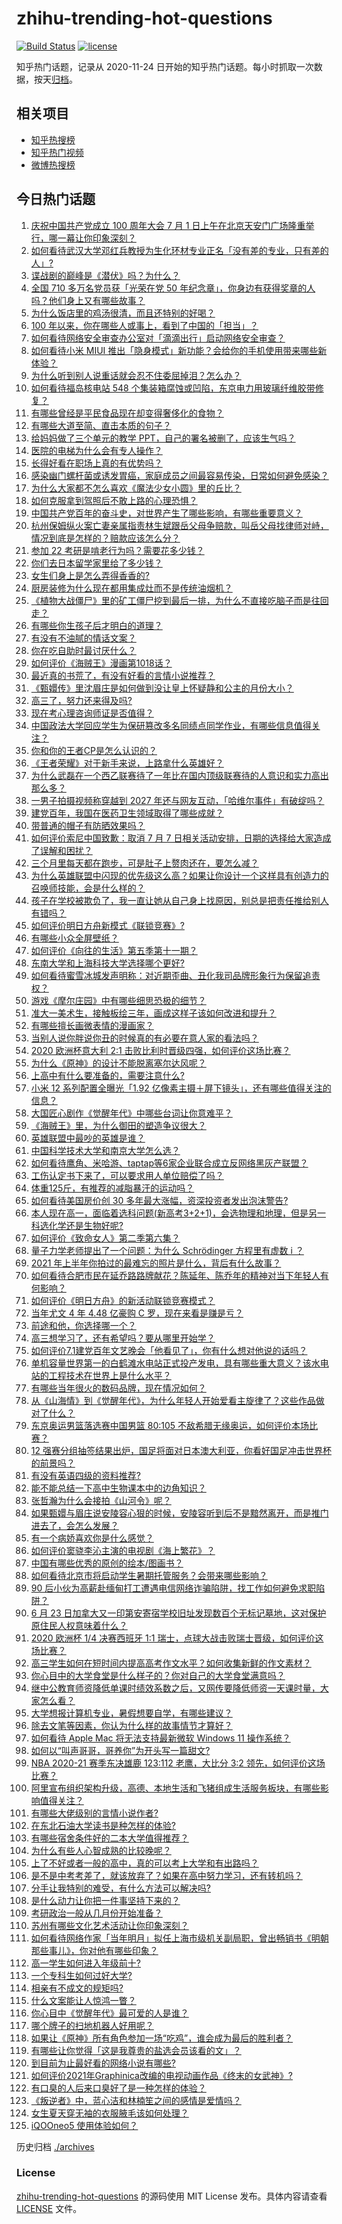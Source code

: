 # zhihu-trending-hot-questions

[![Build Status](https://github.com/justjavac/zhihu-trending-hot-questions/workflows/ci/badge.svg?branch=master)](https://github.com/justjavac/zhihu-trending-hot-questions/actions)
[![license](https://img.shields.io/github/license/justjavac/zhihu-trending-hot-questions)](https://github.com/justjavac/zhihu-trending-hot-questions/blob/master/LICENSE)

知乎热门话题，记录从 2020-11-24 日开始的知乎热门话题。每小时抓取一次数据，按天[归档](./archives)。

## 相关项目

- [知乎热搜榜](https://github.com/justjavac/zhihu-trending-top-search)
- [知乎热门视频](https://github.com/justjavac/zhihu-trending-hot-video)
- [微博热搜榜](https://github.com/justjavac/weibo-trending-hot-search)

## 今日热门话题

<!-- BEGIN -->
<!-- 最后更新时间 Sat Jul 03 2021 17:01:52 GMT+0800 (China Standard Time) -->

1. [庆祝中国共产党成立 100 周年大会 7 月 1
   日上午在北京天安门广场隆重举行，哪一幕让你印象深刻？](https://www.zhihu.com/question/469219832)
2. [如何看待武汉大学邓红兵教授为生化环材专业正名「没有差的专业，只有差的人」?](https://www.zhihu.com/question/469600953)
3. [谍战剧的巅峰是《潜伏》吗？为什么？](https://www.zhihu.com/question/467430277)
4. [全国 710 多万名党员获「光荣在党 50
   年纪念章」，你身边有获得奖章的人吗？他们身上又有哪些故事？](https://www.zhihu.com/question/469220759)
5. [为什么饭店里的鸡汤很清，而且还特别的好喝？](https://www.zhihu.com/question/437783371)
6. [100 年以来，你在哪些人或事上，看到了中国的「担当」？](https://www.zhihu.com/question/469083054)
7. [如何看待网络安全审查办公室对「滴滴出行」启动网络安全审查？](https://www.zhihu.com/question/469590210)
8. [如何看待小米 MIUI
   推出「隐身模式」新功能？会给你的手机使用带来哪些新体验？](https://www.zhihu.com/question/469242892)
9. [为什么听到别人说重话就会忍不住委屈掉泪？怎么办？](https://www.zhihu.com/question/467737273)
10. [如何看待福岛核电站 548
    个集装箱腐蚀或凹陷，东京电力用玻璃纤维胶带修复？](https://www.zhihu.com/question/469544314)
11. [有哪些曾经是平民食品现在却变得奢侈化的食物？](https://www.zhihu.com/question/468524945)
12. [有哪些大道至简、直击本质的句子？](https://www.zhihu.com/question/466361764)
13. [给妈妈做了三个单元的教学 PPT，自己的署名被删了，应该生气吗？](https://www.zhihu.com/question/466380653)
14. [医院的电梯为什么会有专人操作？](https://www.zhihu.com/question/275348817)
15. [长得好看在职场上真的有优势吗？](https://www.zhihu.com/question/461972771)
16. [感染幽门螺杆菌或诱发胃癌，家庭成员之间最容易传染，日常如何避免感染？](https://www.zhihu.com/question/469701438)
17. [为什么大家都不怎么喜欢《魔法少女小圆》里的丘比？](https://www.zhihu.com/question/37154229)
18. [如何克服拿到驾照后不敢上路的心理恐惧？](https://www.zhihu.com/question/378244895)
19. [中国共产党百年的奋斗史，对世界产生了哪些影响，有哪些重要意义？](https://www.zhihu.com/question/469274581)
20. [杭州保姆纵火案亡妻亲属指责林生斌跟岳父母争赔款，叫岳父母找律师对峙，情况到底是怎样的？赔款应该怎么分？](https://www.zhihu.com/question/469306984)
21. [参加 22 考研是啃老行为吗？需要花多少钱？](https://www.zhihu.com/question/469453406)
22. [你们去日本留学家里给了多少钱？](https://www.zhihu.com/question/349176242)
23. [女生们身上是怎么弄得香香的?](https://www.zhihu.com/question/285951733)
24. [厨房装修为什么现在都用集成灶而不是传统油烟机？](https://www.zhihu.com/question/266187379)
25. [《植物大战僵尸》里的矿工僵尸挖到最后一排，为什么不直接吃脑子而是往回走？](https://www.zhihu.com/question/389957504)
26. [有哪些你生孩子后才明白的道理？](https://www.zhihu.com/question/463303641)
27. [有没有不油腻的情话文案？](https://www.zhihu.com/question/461738801)
28. [你在吃自助时最讨厌什么？](https://www.zhihu.com/question/63212359)
29. [如何评价《海贼王》漫画第1018话？](https://www.zhihu.com/question/469303273)
30. [最近真的书荒了，有没有好看的言情小说推荐？](https://www.zhihu.com/question/465306659)
31. [《甄嬛传》里沈眉庄是如何做到没让皇上怀疑静和公主的月份大小？](https://www.zhihu.com/question/451619488)
32. [高三了，努力还来得及吗?](https://www.zhihu.com/question/464944548)
33. [现在考心理咨询师证是否值得？](https://www.zhihu.com/question/344119459)
34. [中国政法大学回应学生为保研篡改多名同绩点同学作业，有哪些信息值得关注？](https://www.zhihu.com/question/468030220)
35. [你和你的王者CP是怎么认识的？](https://www.zhihu.com/question/465183546)
36. [《王者荣耀》对于新手来说，上路拿什么英雄好？](https://www.zhihu.com/question/461187822)
37. [为什么武磊在一个西乙联赛待了一年比在国内顶级联赛待的人意识和实力高出那么多？](https://www.zhihu.com/question/465328241)
38. [一男子拍摄视频称穿越到 2027
    年还与网友互动，「哈维尔事件」有破绽吗？](https://www.zhihu.com/question/466675842)
39. [建党百年，我国在医药卫生领域取得了哪些成就？](https://www.zhihu.com/question/468756547)
40. [带普通的帽子有防晒效果吗？](https://www.zhihu.com/question/444213755)
41. [如何评价索尼中国致歉：取消 7 月 7
    日相关活动安排，日期的选择给大家造成了误解和困扰？](https://www.zhihu.com/question/469292670)
42. [三个月里每天都在跑步，可是肚子上赘肉还在，要怎么减？](https://www.zhihu.com/question/30622462)
43. [为什么英雄联盟中闪现的优先级这么高？如果让你设计一个这样具有创造力的召唤师技能，会是什么样的？](https://www.zhihu.com/question/462353798)
44. [孩子在学校被欺负了，我一直让她从自己身上找原因，别总是把责任推给别人有错吗？](https://www.zhihu.com/question/467309194)
45. [如何评价明日方舟新模式《联锁竞赛》?](https://www.zhihu.com/question/468835391)
46. [有哪些小众全屏壁纸？](https://www.zhihu.com/question/440343163)
47. [如何评价《向往的生活》第五季第十一期？](https://www.zhihu.com/question/469567563)
48. [东南大学和上海科技大学选择哪个更好?](https://www.zhihu.com/question/467273175)
49. [如何看待蜜雪冰城发声明称：对近期歪曲、丑化我司品牌形象行为保留追责权？](https://www.zhihu.com/question/469115341)
50. [游戏《摩尔庄园》中有哪些细思恐极的细节？](https://www.zhihu.com/question/334609345)
51. [准大一美术生，接触板绘三年，画成这样子该如何改进和提升？](https://www.zhihu.com/question/468285218)
52. [有哪些擅长画微表情的漫画家？](https://www.zhihu.com/question/456969672)
53. [当别人说你胖说你丑的时候真的有必要在意人家的看法吗？](https://www.zhihu.com/question/468326994)
54. [2020 欧洲杯意大利 2:1
    击败比利时晋级四强，如何评价这场比赛？](https://www.zhihu.com/question/469661710)
55. [为什么《原神》的设计不能脱离塞尔达风呢？](https://www.zhihu.com/question/469170397)
56. [上高中有什么要准备的，需要注意什么?](https://www.zhihu.com/question/468518885)
57. [小米 12 系列配置全曝光「1.92
    亿像素主摄＋屏下镜头」，还有哪些值得关注的信息？](https://www.zhihu.com/question/468724694)
58. [大国匠心剧作《觉醒年代》中哪些台词让你意难平？](https://www.zhihu.com/question/461299889)
59. [《海贼王》里，为什么御田的塑造争议很大？](https://www.zhihu.com/question/468476270)
60. [英雄联盟中最吵的英雄是谁？](https://www.zhihu.com/question/463184822)
61. [中国科学技术大学和南京大学怎么选？](https://www.zhihu.com/question/467774201)
62. [如何看待鹰角、米哈游、taptap等6家企业联合成立反网络黑灰产联盟？](https://www.zhihu.com/question/469151321)
63. [工伤认定书下来了，可以要求用人单位赔偿了吗？](https://www.zhihu.com/question/442822724)
64. [体重125斤，有推荐的减脂暴汗的运动吗？](https://www.zhihu.com/question/459003254)
65. [如何看待美国房价创 30 多年最大涨幅，资深投资者发出泡沫警告?](https://www.zhihu.com/question/468992825)
66. [本人现在高一，面临着选科问题(新高考3+2+1)，会选物理和地理，但是另一科选化学还是生物好呢?](https://www.zhihu.com/question/458419367)
67. [如何评价《致命女人》第二季第六集？](https://www.zhihu.com/question/469311058)
68. [量子力学老师提出了一个问题：为什么 Schrödinger 方程里有虚数 i
    ？](https://www.zhihu.com/question/404030934)
69. [2021 年上半年你拍过的最难忘的照片是什么，背后有什么故事？](https://www.zhihu.com/question/469312329)
70. [如何看待合肥市民在延乔路路牌献花？陈延年、陈乔年的精神对当下年轻人有何影响？](https://www.zhihu.com/question/469128325)
71. [如何评价《明日方舟》的新活动联锁竞赛模式？](https://www.zhihu.com/question/469584504)
72. [当年尤文 4 年 4.48 亿豪购 C 罗，现在来看是赚是亏？](https://www.zhihu.com/question/460546114)
73. [前途和他，你选择哪一个？](https://www.zhihu.com/question/464912877)
74. [高三想学习了，还有希望吗？要从哪里开始学？](https://www.zhihu.com/question/468568060)
75. [如何评价7.1建党百年文艺晚会「他看见了」，你有什么想对他说的话吗？](https://www.zhihu.com/question/469413677)
76. [单机容量世界第一的白鹤滩水电站正式投产发电，具有哪些重大意义？该水电站的工程技术在世界上是什么水平？](https://www.zhihu.com/question/468406905)
77. [有哪些当年很火的数码品牌，现在情况如何？](https://www.zhihu.com/question/468998828)
78. [从《山海情》到《觉醒年代》，为什么年轻人开始爱看主旋律了？这些作品做对了什么？](https://www.zhihu.com/question/469250416)
79. [东京奥运男篮落选赛中国男篮 80:105
    不敌希腊无缘奥运，如何评价本场比赛？](https://www.zhihu.com/question/469450593)
80. [12
    强赛分组抽签结果出炉，国足将面对日本澳大利亚，你看好国足冲击世界杯的前景吗？](https://www.zhihu.com/question/469309297)
81. [有没有英语四级的资料推荐?](https://www.zhihu.com/question/371916806)
82. [能不能总结一下高中生物课本中的边角知识？](https://www.zhihu.com/question/379424271)
83. [张哲瀚为什么会接拍《山河令》呢？](https://www.zhihu.com/question/466536922)
84. [如果甄嬛与眉庄说安陵容心狠的时候，安陵容听到后不是黯然离开，而是推门进去了，会怎么发展？](https://www.zhihu.com/question/467899688)
85. [有一个病娇喜欢你是什么感觉？](https://www.zhihu.com/question/377349806)
86. [如何评价窦骁李沁主演的电视剧《海上繁花》？](https://www.zhihu.com/question/466748640)
87. [中国有哪些优秀的原创的绘本/图画书？](https://www.zhihu.com/question/54945285)
88. [如何看待北京市将启动学生暑期托管服务？会带来哪些影响？](https://www.zhihu.com/question/469489339)
89. [90
    后小伙为高薪赴缅甸打工遭遇电信网络诈骗陷阱，找工作如何避免求职陷阱？](https://www.zhihu.com/question/468736941)
90. [6 月 23
    日加拿大又一印第安寄宿学校旧址发现数百个无标记墓地，这对保护原住民人权意味着什么？](https://www.zhihu.com/question/466975825)
91. [2020 欧洲杯 1/4 决赛西班牙 1:1
    瑞士，点球大战击败瑞士晋级，如何评价这场比赛？](https://www.zhihu.com/question/469643634)
92. [高三学生如何在短时间内提高高考作文水平？如何收集新鲜的作文素材？](https://www.zhihu.com/question/20545734)
93. [你心目中的大学食堂是什么样子的？你对自己的大学食堂满意吗？](https://www.zhihu.com/question/468413171)
94. [继中公教育师资降低单课时绩效系数之后，又网传要降低师资一天课时量，大家怎么看？](https://www.zhihu.com/question/468896563)
95. [大学想报计算机专业，暑假想要自学，有哪些建议？](https://www.zhihu.com/question/464771225)
96. [除去文笔等因素，你认为什么样的故事情节才算好？](https://www.zhihu.com/question/465057948)
97. [如何看待 Apple Mac 将无法支持最新微软 Windows 11
    操作系统？](https://www.zhihu.com/question/468831434)
98. [如何以“叫声哥哥，哥养你”为开头写一篇甜文?](https://www.zhihu.com/question/466162447)
99. [NBA 2020-21 赛季东决雄鹿 123:112 老鹰，大比分 3:2
    领先，如何评价这场比赛？](https://www.zhihu.com/question/469442531)
100. [阿里宣布组织架构升级，高德、本地生活和飞猪组成生活服务板块，有哪些影响值得关注？](https://www.zhihu.com/question/469485942)
101. [有哪些大佬级别的言情小说作者?](https://www.zhihu.com/question/323889571)
102. [在东北石油大学读书是种怎样的体验?](https://www.zhihu.com/question/456776209)
103. [有哪些宿舍条件好的二本大学值得推荐？](https://www.zhihu.com/question/405920733)
104. [为什么有些人心智成熟的比较晚呢？](https://www.zhihu.com/question/283077831)
105. [上了不好或者一般的高中，真的可以考上大学和有出路吗？](https://www.zhihu.com/question/467477103)
106. [是不是中考考差了，就该放弃了？如果在高中努力学习，还有转机吗？](https://www.zhihu.com/question/468170373)
107. [分手让我特别的难受，有什么方法可以解决吗?](https://www.zhihu.com/question/468323222)
108. [是什么动力让你把一件事坚持下来的？](https://www.zhihu.com/question/469017080)
109. [考研政治一般从几月份开始准备？](https://www.zhihu.com/question/378053241)
110. [苏州有哪些文化艺术活动让你印象深刻？](https://www.zhihu.com/question/468763984)
111. [如何看待网络作家「当年明月」拟任上海市级机关副局职，曾出畅销书《明朝那些事儿》，你对他有哪些印象？](https://www.zhihu.com/question/469586087)
112. [高一学生如何进入年级前十?](https://www.zhihu.com/question/426078063)
113. [一个专科生如何过好大学?](https://www.zhihu.com/question/465577553)
114. [相亲有不成文的规矩吗?](https://www.zhihu.com/question/453068049)
115. [什么文案能让人惊鸿一瞥？](https://www.zhihu.com/question/451181423)
116. [你心目中《觉醒年代》最可爱的人是谁？](https://www.zhihu.com/question/461358216)
117. [哪个牌子的扫地机器人好用呢？](https://www.zhihu.com/question/278037886)
118. [如果让《原神》所有角色参加一场“吃鸡”，谁会成为最后的胜利者？](https://www.zhihu.com/question/467989699)
119. [有哪些让你觉得「这是我尊贵的盐选会员该看的文」？](https://www.zhihu.com/question/469477579)
120. [到目前为止最好看的网络小说有哪些?](https://www.zhihu.com/question/309401257)
121. [如何评价2021年Graphinica改编的电视动画作品《终末的女武神》?](https://www.zhihu.com/question/464238824)
122. [有口臭的人后来口臭好了是一种怎样的体验？](https://www.zhihu.com/question/39027318)
123. [《叛逆者》中，蓝心洁和林楠笙之间的感情是爱情吗？](https://www.zhihu.com/question/468148621)
124. [女生夏天穿无袖的衣服腋毛该如何处理？](https://www.zhihu.com/question/49147353)
125. [iQOOneo5 使用体验如何？](https://www.zhihu.com/question/453142804)

<!-- END -->

历史归档 [./archives](./archives)

### License

[zhihu-trending-hot-questions](https://github.com/justjavac/zhihu-trending-hot-questions)
的源码使用 MIT License 发布。具体内容请查看 [LICENSE](./LICENSE) 文件。
